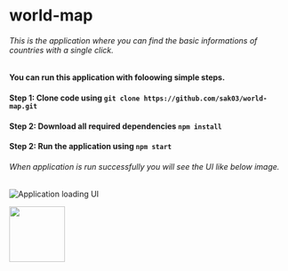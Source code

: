 # world-map
###### This is the application where you can find the basic informations of countries with a single click.

#### You can run this application with foloowing simple steps.
#### Step 1: Clone code using  `git clone https://github.com/sak03/world-map.git`
#### Step 2: Download all required dependencies  `npm install`
#### Step 2: Run the application using  `npm start`

###### When application is run successfully you will see the UI like below image.
![Application loading UI](./worldMap1.png)

<img align="center" src="/worldMap1.png" height="100" />


